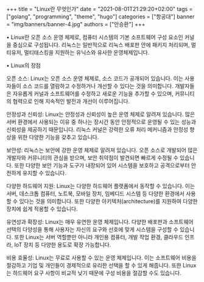 +++
title = "Linux란 무엇인가"
date = "2021-08-01T21:29:20+02:00"
tags = ["golang", "programming", "theme", "hugo"]
categories = ["항공대"]
banner = "img/banners/banner-4.jpg"
authors = ["안승환"]
+++


•  Linux란 오픈 소스 운영 체제로, 컴퓨터 시스템의 기본 소프트웨어 구성 요소인 커널을 중심으로 구성됩니다. 리눅스는 일반적으로 리눅스 배포판 안에 패키지 처리되며, 멀티유저, 멀티태스킹을 지원하는 유닉스와 유사한 운영체제입니다.

•  Linux의 장점

오픈 소스: Linux는 오픈 소스 운영 체제로, 소스 코드가 공개되어 있습니다. 이는 사용자들이 소스 코드를 열람하고 수정하거나 개선할 수 있다는 것을 의미합니다. 개발자들은 자유롭게 커널과 소프트웨어를 수정하고 새로운 기능을 추가할 수 있으며, 커뮤니티의 협력으로 인해 지속적인 발전과 개선이 이루어집니다.

안정성과 신뢰성: Linux는 안정성과 신뢰성이 높은 운영 체제로 알려져 있습니다. 많은 서버 환경에서 사용되는 이유 중 하나는 장시간 동안 안정적으로 운영될 수 있는 성능과 신뢰성을 제공하기 때문입니다. 리눅스 커널은 강력한 오류 처리 메커니즘과 안정성 향상을 위한 다양한 기능을 갖추고 있습니다.

보안성: 리눅스는 보안에 강한 운영 체제로 알려져 있습니다. 오픈 소스로 개발되어 많은 개발자와 커뮤니티의 관심을 받으며, 보안 취약점이 발견되면 빠르게 수정될 수 있습니다. 또한 다양한 보안 기능과 도구가 내장되어 있어 시스템을 보호하고 공격으로부터 안전하게 유지할 수 있습니다.

다양한 하드웨어 지원: Linux는 다양한 하드웨어 플랫폼에서 동작할 수 있습니다. 이는 서버, 데스크톱 컴퓨터, 노트북, 모바일 장치, 임베디드 시스템 등 다양한 환경에서 사용할 수 있다는 것을 의미합니다. 또한 다양한 아키텍처(architecture)를 지원하여 다양한 장치에 쉽게 적용할 수 있습니다.

유연성과 확장성: Linux는 매우 유연한 운영 체제입니다. 다양한 배포판과 소프트웨어 선택의 다양성을 통해 사용자는 자신의 요구와 선호에 맞게 시스템을 구성할 수 있습니다. 또한 Linux는 서버 역할뿐만 아니라 개인용 컴퓨터, 개발 작업 환경, 클라우드 인프라, IoT 장치 등 다양한 용도로 확장 가능합니다.

비용 효율성: Linux는 무료로 사용할 수 있는 운영 체제입니다. 이는 소프트웨어 비용을 절감하고 기업 및 개인들이 경제적으로 유리한 선택을 할 수 있게 해줍니다. 또한 Linux는 하드웨어 요구 사항이 비교적 낮기 때문에 구성 비용을 절감할 수도 있습니다.